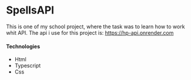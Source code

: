 # SpellsAPI

This is one of my school project, where the task was to learn how to work whit API.
The api i use for this project is: https://hp-api.onrender.com

#### Technologies
- Html
- Typescript
- Css
